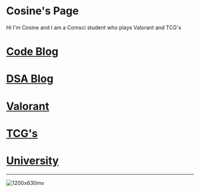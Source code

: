 # Cosine's Page

Hi I'm Cosine and I am a Comsci student who plays Valorant and TCG's

# [Code Blog](https://sineontan.github.io/CodeBlog)

# [DSA Blog](https://sineontan.github.io/DSA_blog)

# [Valorant](https://sineontan.github.io/Valorant)

# [TCG's](https://sineontan.github.io/TCG)

# [University](https://sineontan.github.io/University)

---

![1200x630mv](https://github.com/user-attachments/assets/18aa02cc-653f-4ba9-97a9-6cdeab78a3fc)


